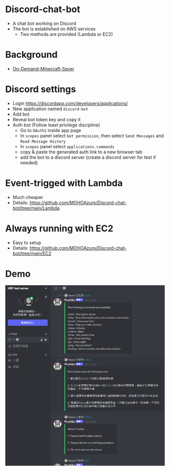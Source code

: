 # Discord-chat-bot
* A chat bot working on Discord
* The bot is established on AWS services
  * Two methods are provided (Lambda or EC2)
  
# Background
* [On-Demand-Minecraft-Sever](https://github.com/MOHOAzure/On-Demand-Minecraft-Sever)

# Discord settings
* Login https://discordapp.com/developers/applications/
* New application named `discord-bot`
* Add bot
* Reveal bot token key and copy it
* Auth bot (Follow least privilege discipline)
  * Go to `OAuth2` inside app page
  * In `scopes` panel select `bot permission`, then select `Send Messages` and `Read Message History`
  * In `scopes` panel select `applications.commands`
  * copy & paste the generated auth link to a new browser tab
  * add the bot to a discord server (create a discord server for test if needed)

# Event-trigged with Lambda
* Much cheaper
* Details: https://github.com/MOHOAzure/Discord-chat-bot/tree/main/Lambda
 
# Always running with EC2
* Easy to setup
* Details: https://github.com/MOHOAzure/Discord-chat-bot/tree/main/EC2

# Demo

 ![](https://github.com/MOHOAzure/Discord-chat-bot/blob/main/on%20test%20server.png)
